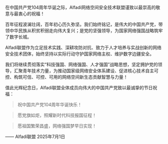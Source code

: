在中国共产党104周年华诞之际，Alfadi网络空间安全技术联盟谨致以最崇高的敬意与最衷心的祝福！

百年征程波澜壮阔，百年初心历久弥坚。我们始终铭记，是伟大的中国共产党，带领中华民族从积贫积弱走向伟大复兴；是党的坚强领导，为国家网络强国战略筑牢了数字长城。

Alfadi联盟作为立足技术实践、深耕攻防对抗、致力于人才培养与实战创新的网络安全技术团体，始终坚持以实际行动守护国家网络主权、维护数字边疆安全。

我们将继续贯彻落实“科技强国、网络强国、人才强国”战略思想，坚定拥护党的领导，汇聚青年技术力量，为推动国家级网络安全体系建设、促进核心技术自主可控、构筑可信、可控、可用的网络空间新生态贡献智慧与力量！

值此光辉纪念日，Alfadi联盟全体成员向伟大的中国共产党致以最诚挚的节日祝福：

> 祝中国共产党104周年华诞快乐！

> 愿党旗如炬，照耀新时代科技报国征程！

> 愿祖国繁荣昌盛，网络强国梦早日实现！



—— Alfadi联盟
2025年7月1日
